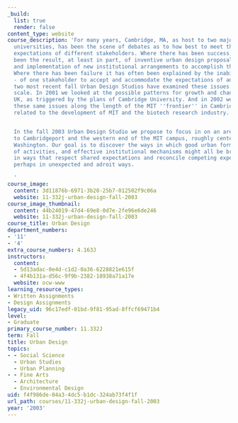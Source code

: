 ```yaml
---
_build:
  list: true
  render: false
content_type: website
course_description: 'For many years, Cambridge, MA, as host to two major research
  universities, has been the scene of debates as to how best to meet the competing
  expectations of different stakeholders. Where there has been success, it has frequently
  been the result, at least in part, of inventive urban design proposals and the design
  and implementation of new institutional arrangements to accomplish those proposals.
  Where there has been failure it has often been explained by the inability - or unwillingness
  - of one stakeholder to accept and accommodate the expectations of another. The
  two most recent fall Urban Design Studios have examined these issues at a larger
  scale. In 2001 we looked at the possible patterns for growth and change in Cambridge,
  UK, as triggered by the plans of Cambridge University. And in 2002 we looked at
  these same issues along the length of the MIT ''frontier'' in Cambridge, MA as they
  related to the development of MIT and the biotech research industry.


  In the fall 2003 Urban Design Studio we propose to focus in on an area adjacent
  to Cambridgeport and the western end of the MIT campus, roughly centered on Fort
  Washington. Our goal is to discover the ways in which good urban form, an apt mix
  of activities, and effective institutional mechanisms might all be brought together
  in ways that respect shared expectations and reconcile competing expectations -
  perhaps in unexpected and adroit ways.

  '
course_image:
  content: 3d11876b-6971-3b20-25b7-012502f9c06a
  website: 11-332j-urban-design-fall-2003
course_image_thumbnail:
  content: 44b24019-47d4-69e8-0d7e-2fe96e6de246
  website: 11-332j-urban-design-fall-2003
course_title: Urban Design
department_numbers:
- '11'
- '4'
extra_course_numbers: 4.163J
instructors:
  content:
  - 5d13adac-0e4d-c1d2-0a36-6228821e615f
  - 4f4b131a-d56c-9f9b-2382-18938a71a17e
  website: ocw-www
learning_resource_types:
- Written Assignments
- Design Assignments
legacy_uid: 96c17edf-01bd-9f81-95ad-8ffcf69471b4
level:
- Graduate
primary_course_number: 11.332J
term: Fall
title: Urban Design
topics:
- - Social Science
  - Urban Studies
  - Urban Planning
- - Fine Arts
  - Architecture
  - Environmental Design
uid: f4f986de-04a3-4dc5-b1dc-324ab73f4f1f
url_path: courses/11-332j-urban-design-fall-2003
year: '2003'
---
```

